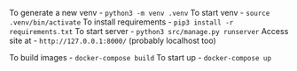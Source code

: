 To generate a new venv - `python3 -m venv .venv`
To start venv - `source .venv/bin/activate`
To install requirements - `pip3 install -r requirements.txt`
To start server - `python3 src/manage.py runserver`
Access site at - `http://127.0.0.1:8000/` (probably localhost too)

To build images - `docker-compose build`
To start up - `docker-compose up`